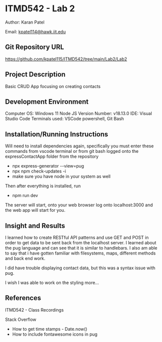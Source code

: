 # ITMD542 - Lab 2
Author: Karan Patel

Email: kpatel114@hawk.iit.edu

## Git Repository URL
https://github.com/kpatel115/ITMD542/tree/main/Lab2/Lab2
## Project Description
Basic CRUD App focusing on creating contacts
## Development Environment
Computer OS: Windows 11
Node JS Version Number: v18.13.0
IDE: Visual Studio Code
Terminals used: VSCode powershell, Git Bash

## Installation/Running Instructions
Will need to install dependencies again,
specifically you must enter these commands from vscode terminal or from git bash logged onto the expressContactApp folder from the repository

- npx express-generator --view=pug
- npx npm check-updates -i
- make sure you have node in your system as well

Then after everything is installed, run
- npm run dev

The server will start, onto your web browser log onto localhost:3000 and the web app will start for you.

## Insight and Results

I learned how to create RESTful API patterns and use GET and POST in order to get data to be sent back from the localhost server. I learned about the pug language and can see that it is similar to handlebars. I also am able to say that i have gotten familiar with filesystems, maps, different methods and back end work.

I did have trouble displaying contact data, but this was a syntax issue with pug.

I wish I was able to work on the styling more...
## References
ITMD542 - Class Recordings

Stack Overflow
  - How to get time stamps - Date.now()
  - How to include fontawesome icons in pug